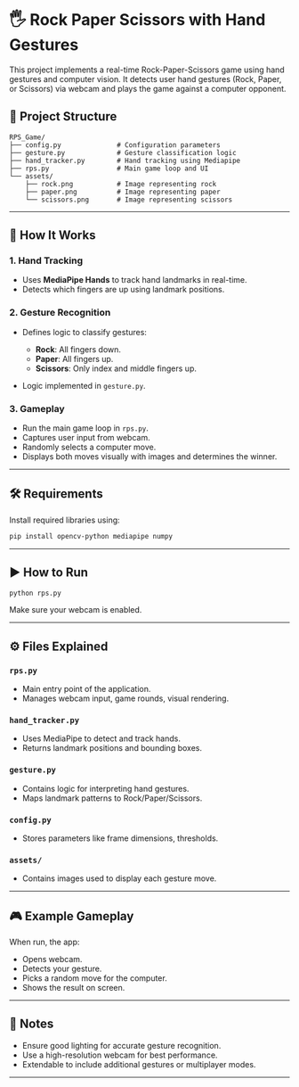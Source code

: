 # 🖐️ Rock Paper Scissors with Hand Gestures

This project implements a real-time Rock-Paper-Scissors game using hand gestures and computer vision. It detects user hand gestures (Rock, Paper, or Scissors) via webcam and plays the game against a computer opponent.   

## 📁 Project Structure

```
RPS_Game/
├── config.py              # Configuration parameters
├── gesture.py             # Gesture classification logic
├── hand_tracker.py        # Hand tracking using Mediapipe
├── rps.py                 # Main game loop and UI
└── assets/
    ├── rock.png           # Image representing rock 
    ├── paper.png          # Image representing paper
    └── scissors.png       # Image representing scissors
```

---

## 🧠 How It Works

### 1. **Hand Tracking**

* Uses **MediaPipe Hands** to track hand landmarks in real-time.
* Detects which fingers are up using landmark positions.

### 2. **Gesture Recognition**

* Defines logic to classify gestures:

  * **Rock**: All fingers down.
  * **Paper**: All fingers up.
  * **Scissors**: Only index and middle fingers up.
* Logic implemented in `gesture.py`.

### 3. **Gameplay**

* Run the main game loop in `rps.py`.
* Captures user input from webcam.
* Randomly selects a computer move.
* Displays both moves visually with images and determines the winner.

---

## 🛠️ Requirements

Install required libraries using:

```bash
pip install opencv-python mediapipe numpy
```

---

## ▶️ How to Run

```bash
python rps.py
```

Make sure your webcam is enabled.

---

## ⚙️ Files Explained

### `rps.py`

* Main entry point of the application.
* Manages webcam input, game rounds, visual rendering.

### `hand_tracker.py`

* Uses MediaPipe to detect and track hands.
* Returns landmark positions and bounding boxes.

### `gesture.py`

* Contains logic for interpreting hand gestures.
* Maps landmark patterns to Rock/Paper/Scissors.

### `config.py`

* Stores parameters like frame dimensions, thresholds.

### `assets/`

* Contains images used to display each gesture move.

---

## 🎮 Example Gameplay

When run, the app:

* Opens webcam.
* Detects your gesture.
* Picks a random move for the computer.
* Shows the result on screen.

---

## 📌 Notes

* Ensure good lighting for accurate gesture recognition.
* Use a high-resolution webcam for best performance.
* Extendable to include additional gestures or multiplayer modes.

---

